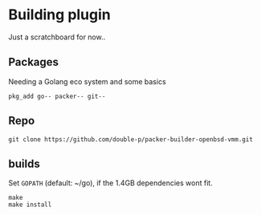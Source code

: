 # Building plugin

Just a scratchboard for now..

## Packages
Needing a Golang eco system and some basics
````
pkg_add go-- packer-- git--
````

## Repo
````
git clone https://github.com/double-p/packer-builder-openbsd-vmm.git
````

## builds
Set ````GOPATH```` (default: ~/go), if the 1.4GB dependencies wont fit.
````
make
make install
````

